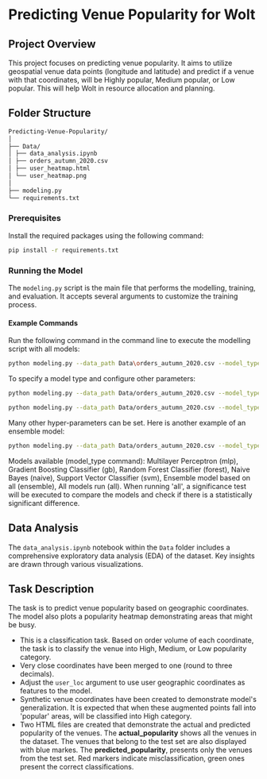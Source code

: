 # Predicting Venue Popularity for Wolt

## Project Overview
This project focuses on predicting venue popularity. It aims to utilize geospatial venue data points (longitude and latitude) and predict if a venue with that coordinates, will be Highly popular, Medium popular, or Low popular. This will help Wolt in resource allocation and planning.

## Folder Structure
```bash
Predicting-Venue-Popularity/
│
├── Data/
│ ├── data_analysis.ipynb
│ ├── orders_autumn_2020.csv
│ ├── user_heatmap.html
│ └── user_heatmap.png
│
├── modeling.py
└── requirements.txt
```
### Prerequisites
Install the required packages using the following command:
```bash
pip install -r requirements.txt
```
### Running the Model
The `modeling.py` script is the main file that performs the modelling, training, and evaluation. It accepts several arguments to customize the training process.

#### Example Commands
Run the following command in the command line to execute the modelling script with all models:
```bash
python modeling.py --data_path Data\orders_autumn_2020.csv --model_type all --user_loc True
```
To specify a model type and configure other parameters:
```bash
python modeling.py --data_path Data/orders_autumn_2020.csv --model_type mlp --user_loc True --learning_rate 0.01 --units_layers 500,250,500,500
```
```bash
python modeling.py --data_path Data/orders_autumn_2020.csv --model_type all --user_loc True
```
Many other hyper-parameters can be set. Here is another example of an ensemble model:
```bash
python modeling.py --data_path Data/orders_autumn_2020.csv --model_type ensemble --epochs 50 --degree 3 --n_estimators 50
```
Models available (model_type command): Multilayer Perceptron (mlp), Gradient Boosting Classifier (gb), Random Forest Classifier (forest), Naive Bayes (naive), Support Vector Classifier (svm), Ensemble model based on all (ensemble), All models run (all). When running 'all', a significance test will be executed to compare the models and check if there is a statistically significant difference.

## Data Analysis
The `data_analysis.ipynb` notebook within the `Data` folder includes a comprehensive exploratory data analysis (EDA) of the dataset. Key insights are drawn through various visualizations.

## Task Description
The task is to predict venue popularity based on geographic coordinates. The model also plots a popularity heatmap demonstrating areas that might be busy.
- This is a classification task. Based on order volume of each coordinate, the task is to classify the venue into High, Medium, or Low popularity category.
- Very close coordinates have been merged to one (round to three decimals).
- Adjust the `user_loc` argument to use user geographic coordinates as features to the model.
- Synthetic venue coordinates have been created to demonstrate model's generalization. It is expected that when these augmented points fall into 'popular' areas, will be classified into High category.  
- Two HTML files are created that demonstrate the actual and predicted popularity of the venues. The **actual_popularity** shows all the venues in the dataset. The venues that belong to the test set are also displayed with blue markes. The **predicted_popularity**, presents only the venues from the test set. Red markers indicate misclassification, green ones present the correct classifications. 

